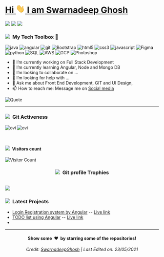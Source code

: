 # [Hi <img src="https://raw.githubusercontent.com/ABSphreak/ABSphreak/master/gifs/Hi.gif" width="30px"> I am Swarnadeep Ghosh](https://swarnadeepghosh.github.io/)
[<img height="30" src="https://img.shields.io/badge/linkedin-blue.svg?&style=for-the-badge&logo=linkedin&logoColor=white" />][LinkedIn]
[<img height="30" src="https://img.shields.io/badge/facebook-%231DA1F2.svg?&style=for-the-badge&logo=facebook&logoColor=white" />][Facebook]
[<img height="30" src="https://img.shields.io/badge/twitter-%231DA1F2.svg?&style=for-the-badge&logo=twitter&logoColor=white" />][twitter]

<!-- ![alt text](Cover.jpg)-->

### <img src="https://media.giphy.com/media/iY8CRBdQXODJSCERIr/giphy.gif" width="30px">&nbsp; My Tech Toolbox 🧰


<p align="left">
<img src="https://www.vectorlogo.zone/logos/java/java-ar21.svg" alt="java" height="50"/>
<img src="https://www.vectorlogo.zone/logos/angular/angular-ar21.svg" alt="angular" height="50"/>
<img src="https://www.vectorlogo.zone/logos/git-scm/git-scm-ar21.svg" alt="git" height="50"/>
<img src="https://www.vectorlogo.zone/logos/getbootstrap/getbootstrap-ar21.svg" alt="Bootstrap" height="50"/>
<img src="https://www.vectorlogo.zone/logos/w3_html5/w3_html5-ar21.svg" alt="html5" height="50"/>
<img src="https://www.vectorlogo.zone/logos/netlifyapp_watercss/netlifyapp_watercss-ar21.svg" alt="css3" height="50"/>
<img src="https://www.vectorlogo.zone/logos/javascript/javascript-ar21.svg" alt="javascript" height="40"/></code> 
<img src="https://www.vectorlogo.zone/logos/figma/figma-ar21.svg" alt="Figma" height="50"/>
<img src="https://www.vectorlogo.zone/logos/python/python-ar21.svg" alt="python" height="50"/>
<img src="https://www.vectorlogo.zone/logos/mysql/mysql-ar21.svg" alt="SQL" height="50"/>
<img src="https://www.vectorlogo.zone/logos/amazon_aws/amazon_aws-ar21.svg" alt="AWS" height="50"/>
<img src="https://www.vectorlogo.zone/logos/google_cloud/google_cloud-ar21.svg" alt="GCP" height="50"/>
<img src="https://pngimg.com/uploads/photoshop/photoshop_PNG64.png" alt="Photoshop" height="50"/>
<!--<code><img src="https://www.vectorlogo.zone/logos/java/java-ar21.svg" alt="java" height="50"/>-->
</p>

 
- 🔭 I’m currently working on Full Stack Development
- 🌱 I’m currently learning Angular, Node and Mongo DB
- 👯 I’m looking to collaborate on ...
- 🤔 I’m looking for help with ...
- 💬 Ask me about Front End Development, GIT and UI Design, 
- 📫 How to reach me: Message me on [Social media](https://swarnadeepghosh.github.io/)
<!--- ⚡ Fun fact: ...-->
![Quote](https://github-readme-quotes.herokuapp.com/quote?theme=highcontrast&animation=grow_out_in&layout=default&font=Redressed)

---

### <img src="https://media.giphy.com/media/iY8CRBdQXODJSCERIr/giphy.gif" width="30px">&nbsp; Git Activeness

<p><img align="left" src="https://github-readme-stats.vercel.app/api/top-langs?username=SwarnadeepGhosh&show_icons=true&locale=en&layout=compact&theme=chartreuse-dark" alt="ovi" /></p>
<p>&nbsp;<img src="https://github-readme-stats.vercel.app/api?username=SwarnadeepGhosh&show_icons=true&locale=en&theme=chartreuse-dark" alt="ovi" width="410" /></p>
<br />

#### <img src="https://media.giphy.com/media/iY8CRBdQXODJSCERIr/giphy.gif" width="30px">&nbsp; Visitors count
 ![Visitor Count](https://profile-counter.glitch.me/{SwarnadeepGhosh}/count.svg)
 
<h3 align="center"><img src="https://media.giphy.com/media/QaMcXSekUWx7aogAUr/giphy.gif" width="30" />&nbsp;  Git profile Trophies</h3><br>
<img src="https://github-profile-trophy.vercel.app/?username=SwarnadeepGhosh&theme=flat&no-bg=true" />
 
 
 ### <img src="https://media.giphy.com/media/iY8CRBdQXODJSCERIr/giphy.gif" width="30px">&nbsp; Latest Projects
 - [Login Registration system by Angular](https://github.com/SwarnadeepGhosh/Login-Page-Angular) -- [Live link](https://login-swarna.web.app/)
 - [TODO list using Angular](https://github.com/SwarnadeepGhosh/Todo-List-Angular) -- [Live link](https://swarnadeepghosh.github.io/todo/)
 - 
---
[Twitter]: https://twitter.com/swarnadeep_97
[Hashnode]: https://swarnadeepghosh.github.io/
[gmail]: https://gmail.com
[linkedin]: https://www.linkedin.com/in/swarnadeepghosh/
[Medium]: https://medium.com/@Swarnadeep
[Facebook]: https://www.facebook.com/swarnadeep.ghosh.10

<div align="center">
<h4>Show some &nbsp;❤️&nbsp; by starring some of the repositories!</h4>
 <i>Credit: <a href="https://github.com/SwarnadeepGhosh">SwarnadeepGhosh</a> | Last Edited on: 23/05/2021</i>
 </div>
<!-- 📊 📈 🎴 💬 ❤ 🐕 <br /> -->

